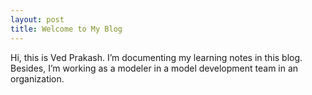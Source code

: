 ```yaml
---
layout: post
title: Welcome to My Blog
---
```


<p>Hi, this is Ved Prakash. I’m documenting my learning notes in this blog. Besides, I’m working as a modeler in a model development team in an organization.</p>

